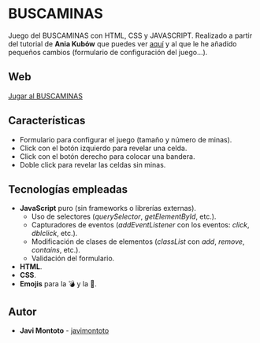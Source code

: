 # BUSCAMINAS
Juego del BUSCAMINAS con HTML, CSS y JAVASCRIPT. 
Realizado a partir del tutorial de **Ania Kubów** que puedes ver [aquí](https://www.youtube.com/watch?v=rxdGAKRndz8) y al que le he añadido pequeños cambios (formulario de configuración del juego...).

## Web
[Jugar al BUSCAMINAS](https://javimontoto.github.io/Buscaminas/)

## Características
* Formulario para configurar el juego (tamaño y número de minas).
* Click con el botón izquierdo para revelar una celda.
* Click con el botón derecho para colocar una bandera.
* Doble click para revelar las celdas sin minas.

## Tecnologías empleadas
* **JavaScript** puro (sin frameworks o librerías externas).
  * Uso de selectores (*querySelector*, *getElementById*, etc.).
  * Capturadores de eventos (*addEventListener* con los eventos: *click*, *dblclick*, etc.).
  * Modificación de clases de elementos (*classList* con *add*, *remove*, *contains*, etc.).
  * Validación del formulario.
* **HTML**.
* **CSS**.
* **Emojis** para la 💣 y la 🚩.


## Autor
* **Javi Montoto** - [javimontoto](https://github.com/javimontoto)

